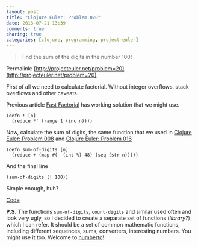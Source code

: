 ```yaml
---
layout: post
title: "Clojure Euler: Problem 020"
date: 2013-07-21 13:39
comments: true
sharing: true
categories: [clojure, programming, project-euler]
---
```


> Find the sum of the digits in the number 100!

Permalink: [http://projecteuler.net/problem=20](http://projecteuler.net/problem=20)

<!-- more -->

First of all we need to calculate factorial.
Without integer overflows, stack overflows and other caveats.

Previous article [Fast Factorial](/blog/fast-factorial/) has working solution
that we might use.

```
(defn ! [n]
  (reduce *' (range 1 (inc n))))
```

Now, calculate the sum of digits, the same function that we used in
[Clojure Euler: Problem 008](/blog/clojure-euler-problem-008/) and
[Clojure Euler: Problem 016](/blog/clojure-euler-problem-016/)

```
(defn sum-of-digits [n]
  (reduce + (map #(- (int %) 48) (seq (str n)))))
```

And the final line

```
(sum-of-digits (! 100))
```

Simple enough, huh?

[Code](https://github.com/mishadoff/project-euler/blob/master/src/project_euler/problem020.clj)

**P.S.** The functions `sum-of-digits`, `count-digits` and similar used often
and look very ugly, so I decided to create a separate set of functions (*library?*)
which I can refer. It should be a set of common mathematic functions, including
different sequences, sums, converters, interesting numbers. You might use it too.
Welcome to [numberto](https://github.com/mishadoff/numberto/)!
